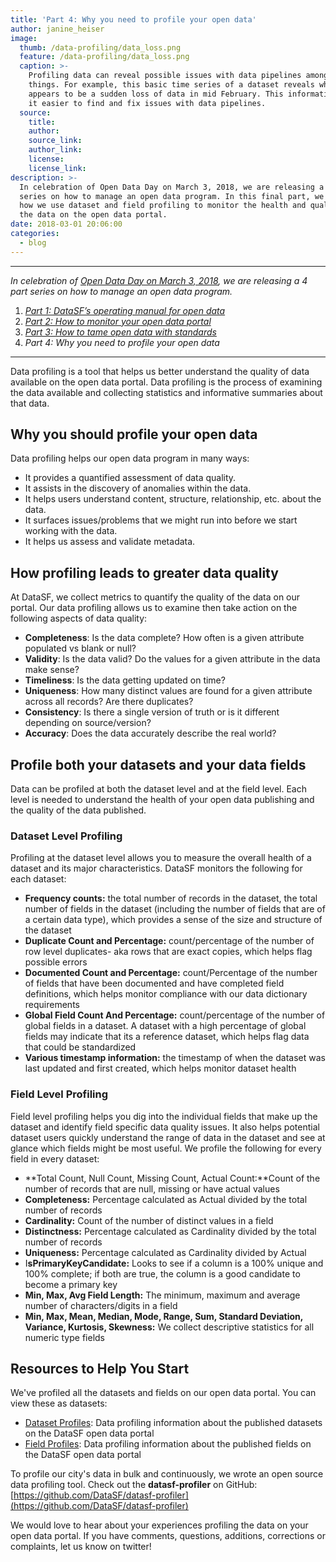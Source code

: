 ```yaml
---
title: 'Part 4: Why you need to profile your open data'
author: janine_heiser
image:
  thumb: /data-profiling/data_loss.png
  feature: /data-profiling/data_loss.png
  caption: >-
    Profiling data can reveal possible issues with data pipelines among other
    things. For example, this basic time series of a dataset reveals what
    appears to be a sudden loss of data in mid February. This information makes
    it easier to find and fix issues with data pipelines.
  source:
    title:
    author:
    source_link:
    author_link:
    license:
    license_link:
description: >-
  In celebration of Open Data Day on March 3, 2018, we are releasing a 4 part
  series on how to manage an open data program. In this final part, we discuss
  how we use dataset and field profiling to monitor the health and quality of
  the data on the open data portal.
date: 2018-03-01 20:06:00
categories:
  - blog
---
```


---

*In celebration of [Open Data Day on March 3, 2018](http://opendataday.org/), we are releasing a 4 part series on how to manage an open data program.*

1. *[Part 1: DataSF’s operating manual for open data](/blog/part-1-datasfs-operating-manual-for-open-data/)*
2. [*Part 2: How to monitor your open data portal*](/blog/part-2-how-to-monitor-your-open-data-portal/)
3. [*Part 3: How to tame open data with standards*](/blog/part-3-how-to-tame-open-data-with-standards/)
4. *Part 4: Why you need to profile your open data*

---

Data profiling is a tool that helps us better understand the quality of data available on the open data portal. Data profiling is the process of examining the data available and collecting statistics and informative summaries about that data.

## Why you should profile your open data

Data profiling helps our open data program in many ways:

* It provides a quantified assessment of data quality.
* It assists in the discovery of anomalies within the data.
* It helps users understand content, structure, relationship, etc. about the data.
* It surfaces issues/problems that we might run into before we start working with the data.
* It helps us assess and validate metadata.

## How profiling leads to greater data quality

At DataSF, we collect metrics to quantify the quality of the data on our portal. Our data profiling allows us to examine then take action on the following aspects of data quality:

* **Completeness**: Is the data complete? How often is a given attribute populated vs blank or null?
* **Validity**: Is the data valid? Do the values for a given attribute in the data make sense?
* **Timeliness**: Is the data getting updated on time?
* **Uniqueness**: How many distinct values are found for a given attribute across all records? Are there duplicates?
* **Consistency**: Is there a single version of truth or is it different depending on source/version?
* **Accuracy**: Does the data accurately describe the real world?

## Profile both your datasets and your data fields

Data can be profiled at both the dataset level and at the field level. Each level is needed to understand the health of your open data publishing and the quality of the data published.

### Dataset Level Profiling

Profiling at the dataset level allows you to measure the overall health of a dataset and its major characteristics. DataSF monitors the following for each dataset:

* **Frequency counts:** the total number of records in the dataset, the total number of fields in the dataset (including the number of fields that are of a certain data type), which provides a sense of the size and structure of the dataset
* **Duplicate Count and Percentage:** count/percentage of the number of row level duplicates- aka rows that are exact copies, which helps flag possible errors
* **Documented Count and Percentage:** count/Percentage of the number of fields that have been documented and have completed field definitions, which helps monitor compliance with our data dictionary requirements
* **Global Field Count And Percentage:** count/percentage of the number of global fields in a dataset. A dataset with a high percentage of global fields may indicate that its a reference dataset, which helps flag data that could be standardized
* **Various timestamp information:** the timestamp of when the dataset was last updated and first created, which helps monitor dataset health

### Field Level Profiling

Field level profiling helps you dig into the individual fields that make up the dataset and identify field specific data quality issues. It also helps potential dataset users quickly understand the range of data in the dataset and see at glance which fields might be most useful. We profile the following for every field in every dataset:

* **Total Count, Null Count, Missing Count, Actual Count:**Count of the number of records that are null, missing or have actual values
* **Completeness:** Percentage calculated as Actual divided by the total number of records
* **Cardinality:** Count of the number of distinct values in a field
* **Distinctness:** Percentage calculated as Cardinality divided by the total number of records
* **Uniqueness:** Percentage calculated as Cardinality divided by Actual
* I**sPrimaryKeyCandidate:** Looks to see if a column is a 100% unique and 100% complete; if both are true, the column is a good candidate to become a primary key
* **Min, Max, Avg Field Length:** The minimum, maximum and average number of characters/digits in a field
* **Min, Max, Mean, Median, Mode, Range, Sum, Standard Deviation, Variance, Kurtosis, Skewness:** We collect descriptive statistics for all numeric type fields

## Resources to Help You Start

We've profiled all the datasets and fields on our open data portal. You can view these as datasets:

* [Dataset Profiles](https://data.sfgov.org/City-Management-and-Ethics/Dataset-Profiles/w6q6-i3uv/data): Data profiling information about the published datasets on the DataSF open data portal
* [Field Profiles](https://data.sfgov.org/City-Management-and-Ethics/Field-Profiles/ekxv-883u/data): Data profiling information about the published fields on the DataSF open data portal

To profile our city's data in bulk and continuously, we wrote an open source data profiling tool. Check out the **datasf-profiler** on GitHub: [https://github.com/DataSF/datasf-profiler](https://github.com/DataSF/datasf-profiler)

We would love to hear about your experiences profiling the data on your open data portal. If you have comments, questions, additions, corrections or complaints, let us know on twitter!